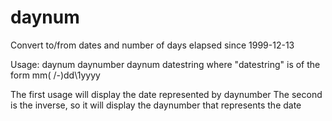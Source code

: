 # daynum
Convert to/from dates and number of days elapsed since 1999-12-13

Usage:
  daynum daynumber
  daynum datestring
where "datestring" is of the form mm( /-)dd\1yyyy

The first usage will display the date represented by daynumber
The second is the inverse, so it will display the daynumber that represents the date
